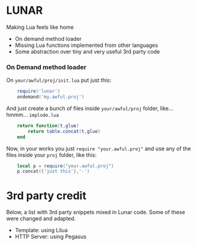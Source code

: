 # LUNAR

Making Lua feels like home

* On demand method loader
* Missing Lua functions implemented from other languages
* Some abstraction over tiny and very useful 3rd party code


### On Demand method loader

On `your/awful/proj/init.lua` put just this:

```Lua
	require('lunar')
	ondemand('my.awful.proj')
```

And just create a bunch of files inside `your/awful/proj` folder,
like... hmmm... `implode.lua`

```Lua
	return function(t,glue) 
		return table.concat(t,glue)
	end
```
Now, in your works you just `require "your.awful.proj"` and use
any of the files inside your `proj` folder, like this:

```Lua
	local p = require("your.awful.proj")
	p.concat({'just this'},'-')
```


# 3rd party credit

Below, a list with 3rd party snippets mixed in Lunar code.
Some of these were changed and adapted.

* Template: using Lilua
* HTTP Server: using Pegasus
